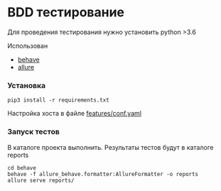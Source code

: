 # BDD тестирование

Для проведения тестирования нужно установить python >3.6

Использован  
- [behave](https://behave.readthedocs.io/en/stable/)
- [allure](https://docs.qameta.io/allure/)

### Установка
```shell script
pip3 install -r requirements.txt
```

Настройка хоста в файле [features/conf.yaml](features/conf.yaml)

### Запуск тестов

В каталоге проекта выполнить. Результаты тестов будут в каталоге reports

````shell script
cd behave
behave -f allure_behave.formatter:AllureFormatter -o reports
allure serve reports/
````


